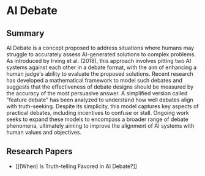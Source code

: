 # AI Debate

## Summary
 AI Debate is a concept proposed to address situations where humans may struggle to accurately assess AI-generated solutions to complex problems. As introduced by Irving et al. (2018), this approach involves pitting two AI systems against each other in a debate format, with the aim of enhancing a human judge's ability to evaluate the proposed solutions. Recent research has developed a mathematical framework to model such debates and suggests that the effectiveness of debate designs should be measured by the accuracy of the most persuasive answer. A simplified version called "feature debate" has been analyzed to understand how well debates align with truth-seeking. Despite its simplicity, this model captures key aspects of practical debates, including incentives to confuse or stall. Ongoing work seeks to expand these models to encompass a broader range of debate phenomena, ultimately aiming to improve the alignment of AI systems with human values and objectives.
## Research Papers

- [[(When) Is Truth-telling Favored in AI Debate?]]
